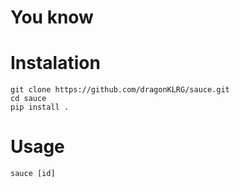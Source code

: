 # You know

# Instalation
````
git clone https://github.com/dragonKLRG/sauce.git
cd sauce
pip install .
````
# Usage

````
sauce [id]
````

